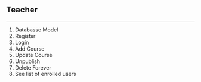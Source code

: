 ## Teacher
------
1. Databasse Model
2. Register
3. Login
4. Add Course
5. Update Course
6. Unpublish 
7. Delete Forever
8. See list of enrolled users